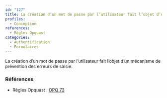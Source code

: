 ```yaml
---
id: "127"
title: La création d’un mot de passe par l’utilisateur fait l’objet d’un mécanisme de prévention des erreurs de saisie
profiles:
  - Conception
references:
  - Règles Opquast
categories:
  - Authentification
  - Formulaires
---
```


La création d’un mot de passe par l’utilisateur fait l’objet d’un mécanisme de prévention des erreurs de saisie.

### Références

*   Règles Opquast : [OPQ 73](https://checklists.opquast.com/fr/assurance-qualite-web/la-creation-dun-mot-de-passe-par-lutilisateur-fait-lobjet-dun-mecanisme-de-prevention-des-erreurs-de-saisie)

